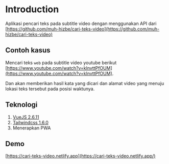# Introduction

Aplikasi pencari teks pada subtitle video dengan menggunakan API dari [https://github.com/muh-hizbe/cari-teks-video](https://github.com/muh-hizbe/cari-teks-video)

## Contoh kasus

Mencari teks `web` pada subtitle video youtube berikut [https://www.youtube.com/watch?v=klnvttPfOUM](https://www.youtube.com/watch?v=klnvttPfOUM).

Dan akan memberikan hasil kata yang dicari dan alamat video yang menuju lokasi teks tersebut pada posisi waktunya.

## Teknologi

1. [VueJS 2.6.11](https://vuejs.org/)
2. [Tailwindcss 1.6.0](https://tailwindcss.com/)
3. Menerapkan PWA

## Demo

[https://cari-teks-video.netlify.app](https://cari-teks-video.netlify.app/)